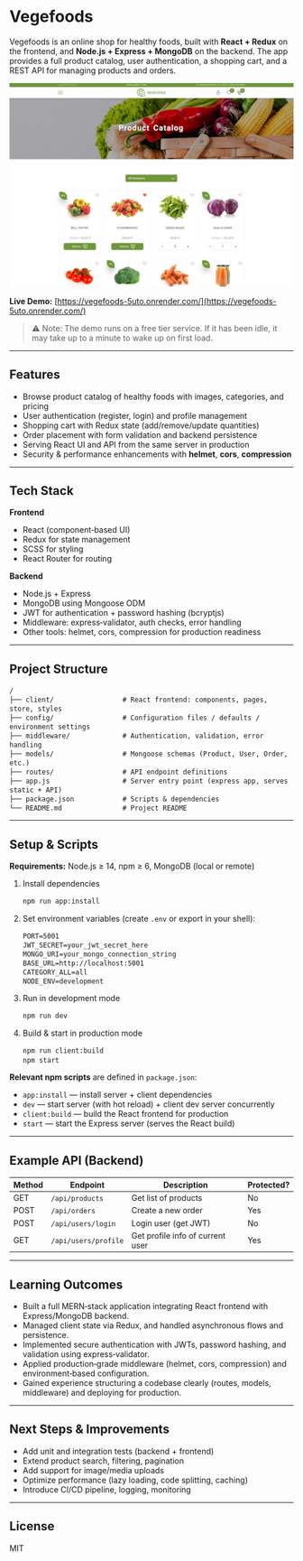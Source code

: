 # Vegefoods

Vegefoods is an online shop for healthy foods, built with **React + Redux** on the frontend, and **Node.js + Express + MongoDB** on the backend. The app provides a full product catalog, user authentication, a shopping cart, and a REST API for managing products and orders.

![Catalog Page](screenshots/catalog.webp)

**Live Demo:** [https://vegefoods-5uto.onrender.com/](https://vegefoods-5uto.onrender.com/)

> ⚠️ Note: The demo runs on a free tier service. If it has been idle, it may take up to a minute to wake up on first load.

---

## Features

- Browse product catalog of healthy foods with images, categories, and pricing
- User authentication (register, login) and profile management
- Shopping cart with Redux state (add/remove/update quantities)
- Order placement with form validation and backend persistence
- Serving React UI and API from the same server in production
- Security & performance enhancements with **helmet**, **cors**, **compression**

---

## Tech Stack

**Frontend**

- React (component‑based UI)
- Redux for state management
- SCSS for styling
- React Router for routing

**Backend**

- Node.js + Express
- MongoDB using Mongoose ODM
- JWT for authentication + password hashing (bcryptjs)
- Middleware: express‑validator, auth checks, error handling
- Other tools: helmet, cors, compression for production readiness

---

## Project Structure

```
/
├── client/                 # React frontend: components, pages, store, styles
├── config/                 # Configuration files / defaults / environment settings
├── middleware/             # Authentication, validation, error handling
├── models/                 # Mongoose schemas (Product, User, Order, etc.)
├── routes/                 # API endpoint definitions
├── app.js                  # Server entry point (express app, serves static + API)
├── package.json            # Scripts & dependencies
└── README.md               # Project README
```

---

## Setup & Scripts

**Requirements:** Node.js ≥ 14, npm ≥ 6, MongoDB (local or remote)

1. Install dependencies

   ```bash
   npm run app:install
   ```

2. Set environment variables (create `.env` or export in your shell):

   ```
   PORT=5001
   JWT_SECRET=your_jwt_secret_here
   MONGO_URI=your_mongo_connection_string
   BASE_URL=http://localhost:5001
   CATEGORY_ALL=all
   NODE_ENV=development
   ```

3. Run in development mode

   ```bash
   npm run dev
   ```

4. Build & start in production mode
   ```bash
   npm run client:build
   npm start
   ```

**Relevant npm scripts** are defined in `package.json`:

- `app:install` — install server + client dependencies
- `dev` — start server (with hot reload) + client dev server concurrently
- `client:build` — build the React frontend for production
- `start` — start the Express server (serves the React build)

---

## Example API (Backend)

| Method | Endpoint             | Description                      | Protected? |
| ------ | -------------------- | -------------------------------- | ---------- |
| GET    | `/api/products`      | Get list of products             | No         |
| POST   | `/api/orders`        | Create a new order               | Yes        |
| POST   | `/api/users/login`   | Login user (get JWT)             | No         |
| GET    | `/api/users/profile` | Get profile info of current user | Yes        |

---

## Learning Outcomes

- Built a full MERN‑stack application integrating React frontend with Express/MongoDB backend.
- Managed client state via Redux, and handled asynchronous flows and persistence.
- Implemented secure authentication with JWTs, password hashing, and validation using express‑validator.
- Applied production‑grade middleware (helmet, cors, compression) and environment‑based configuration.
- Gained experience structuring a codebase clearly (routes, models, middleware) and deploying for production.

---

## Next Steps & Improvements

- Add unit and integration tests (backend + frontend)
- Extend product search, filtering, pagination
- Add support for image/media uploads
- Optimize performance (lazy loading, code splitting, caching)
- Introduce CI/CD pipeline, logging, monitoring

---

## License

MIT
